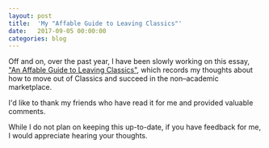 ```yaml
---
layout: post
title:  'My "Affable Guide to Leaving Classics"'
date:   2017-09-05 00:00:00
categories: blog
---
```


Off and on, over the past year, I have been slowly working on this essay, <a target="_blank" href="/assets/kyle-johnson-affable-guide-leaving-classics.pdf">"An Affable Guide to Leaving Classics"</a>, which records my thoughts about how to move out of Classics and succeed in the non–academic marketplace.

I'd like to thank my friends who have read it for me and provided valuable comments.

While I do not plan on keeping this up-to-date, if you have feedback for me, I would appreciate hearing your thoughts.
